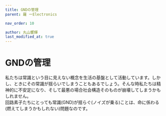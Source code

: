 ```yaml
---
title: GNDの管理
parent: 羅 ーElectronics

nav_order: 10

author: 丸山響輝
last_modified_at: true
---
```


# **GNDの管理**

私たちは常識という目に見えない概念を生活の基盤として活動しています。しかし、ときにその常識が揺らいでしまうこともあるでしょう。そんな時私たちは精神的に不安定になり、そして最悪の場合社会構造そのものが崩壊してしまうかもしれません。  
回路素子たちにとっても常識(GND)が揺らぐ(ノイズが乗る)ことは、命に係わる(燃えてしまうかもしれない)問題なのです。  
